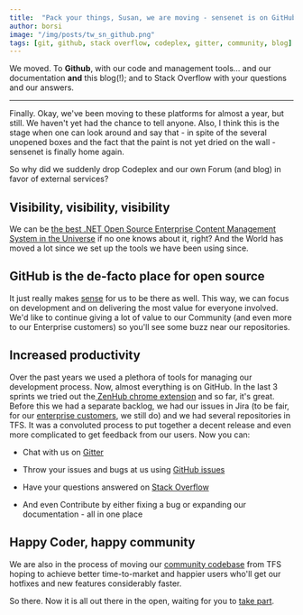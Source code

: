 ```yaml
---
title:  "Pack your things, Susan, we are moving - sensenet is on GitHub now."
author: borsi
image: "/img/posts/tw_sn_github.png"
tags: [git, github, stack overflow, codeplex, gitter, community, blog]
---
```


We moved. To **Github**, with our code and management tools… and our documentation **and** this blog(!); and to Stack Overflow with your questions and our answers.

---

Finally. Okay, we've been moving to these platforms for almost a year, but still. We haven't yet had the chance to tell anyone. Also, I think this is the stage when one can look around and say that - in spite of the several unopened boxes and the fact that the paint is not yet dried on the wall - sensenet is finally home again.

So why did we suddenly drop Codeplex and our own Forum (and blog) in favor of external services?

## Visibility,  visibility, visibility
We can be [the best .NET Open Source Enterprise Content Management System in the Universe][e68b21b6] if no one knows about it, right? And the World has moved a lot since we set up the tools we have been using since.

  [e68b21b6]: https://www.sensenet.com/product?utm_source=blog&utm_medium=link "sensenet"

## GitHub is the de-facto place for open source
It just really makes [sense][00c66cf2] for us to be there as well. This way, we can focus on development and on delivering the most value for everyone involved. We'd like to continue giving a lot of value to our Community (and even more to our Enterprise customers) so you'll see some buzz near our repositories.

  [00c66cf2]: https://www.sensenet.com/community?utm_source=blog&utm_medium=link "sensenet Community"

## Increased productivity
Over the past years we used a plethora of tools for managing our development process. Now, almost everything is on GitHub. In the last 3 sprints we tried out the[ ZenHub chrome extension][03b7e478] and so far, it's great. Before this we had a separate backlog, we had our issues in Jira (to be fair, for our [enterprise customers][09dba056], we still do) and we had several repositories in TFS. It was a convoluted process to put together a decent release and even more complicated to get feedback from our users. Now you can:
- Chat with us on [Gitter][ab968762]
- Throw your issues and bugs at us using [GitHub issues][56f9b622]
- Have your questions answered on [Stack Overflow][dca19257]
- And even Contribute by either fixing a bug or expanding our documentation - all in one place

  [03b7e478]: https://chrome.google.com/webstore/detail/zenhub-for-github/ogcgkffhplmphkaahpmffcafajaocjbd "ZenHub"
  [09dba056]: https://www.sensenet.com/for-customers?utm_source=blog&utm_medium=link "For Customers"
  [ab968762]: https://gitter.im/SenseNet/sensenet "Sensenet Gitter Channel"
  [56f9b622]: https://github.com/SenseNet/sensenet/issues "Sensenet Issues"
  [dca19257]: https://stackoverflow.com/questions/tagged/sensenet "Sensenet on Stack Overflow"

## Happy  Coder, happy community
We are also in the process of moving our [community codebase](https://github.com/SenseNet/sensenet) from TFS hoping to achieve better time-to-market and happier users who'll get our hotfixes and new features considerably faster.

So there. Now it is all out there in the open, waiting for you to [take part][00d572b0].

  [00d572b0]: https://github.com/SenseNet/sn-client-dotnet/issues/4 "Waiting for you to commit!"
